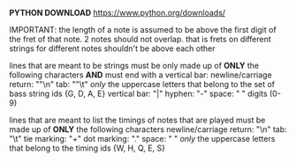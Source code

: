 **PYTHON DOWNLOAD** https://www.python.org/downloads/

IMPORTANT: the length of a note is assumed to be above the first digit of the fret of that note. 2 notes should not overlap. that is frets on different strings for different notes shouldn't be above each other

lines that are meant to be strings must be only made up of **ONLY** the following characters **AND** must end with a vertical bar:
newline/carriage return: ""\n"
tab: ""\t"
*only* the uppercase letters that belong to the set of bass string ids {G, D, A, E}
vertical bar: "|"
hyphen: "-"
space: " "
digits (0-9)

lines that are meant to list the timings of notes that are played must be made up of **ONLY** the following characters
newline/carriage return: "\n"
tab: "\t"
tie marking: "+"
dot marking: "."
space: " "
*only* the uppercase letters that belong to the timing ids {W, H, Q, E, S}
